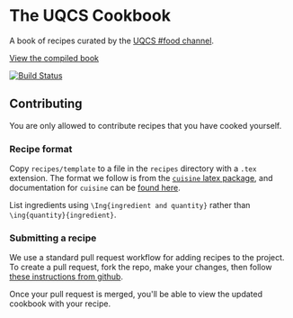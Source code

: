 # The UQCS Cookbook

A book of recipes curated by the [UQCS #food channel](https://uqcs.slack.com/messages/food/).

[View the compiled book](https://jenkins.uqcs.org.au/job/cookbook/lastSuccessfulBuild/artifact/main.pdf)

[![Build Status](https://jenkins.uqcs.org.au/job/cookbook/badge/icon)](https://jenkins.uqcs.org.au/job/cookbook/)

## Contributing

You are only allowed to contribute recipes that you have cooked yourself.

### Recipe format

Copy `recipes/template` to a file in the `recipes` directory with a `.tex` extension. The format we follow is from the [`cuisine` latex package](https://www.ctan.org/tex-archive/macros/latex/contrib/cuisine), and documentation for `cuisine` can be [found here](http://mirror.aarnet.edu.au/pub/CTAN/macros/latex/contrib/cuisine/cuisine.pdf).

List ingredients using `\Ing{ingredient and quantity}` rather than `\ing{quantity}{ingredient}`.

### Submitting a recipe

We use a standard pull request workflow for adding recipes to the project. To create a pull request, fork the repo, make your changes, then follow [these instructions from github](https://help.github.com/articles/creating-a-pull-request-from-a-fork/).

Once your pull request is merged, you'll be able to view the updated cookbook with your recipe.

